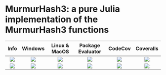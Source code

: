 # MurmurHash3: a pure Julia implementation of the MurmurHash3 functions

| **Info** | **Windows** | **Linux & MacOS** | **Package Evaluator** | **CodeCov** | **Coveralls** |
|:------------------:|:------------------:|:---------------------:|:-----------------:|:---------------------:|:-----------------:|
| [![][license-img]][license-url] | [![][app-s-img]][app-s-url] | [![][travis-s-img]][travis-url] | [![][pkg-s-img]][pkg-s-url] | [![][codecov-img]][codecov-url] | [![][coverall-s-img]][coverall-s-url]
| [![][gitter-img]][gitter-url] | [![][app-m-img]][app-m-url] | [![][travis-m-img]][travis-url] | [![][pkg-m-img]][pkg-m-url] | [![][codecov-img]][codecov-url] | [![][coverall-m-img]][coverall-m-url]

[license-img]:  http://img.shields.io/badge/license-MIT-brightgreen.svg?style=flat
[license-url]:  LICENSE.md

[gitter-img]:   https://badges.gitter.im/Join%20Chat.svg
[gitter-url]:   https://gitter.im/JuliaString/Lobby?utm_source=badge&utm_medium=badge&utm_campaign=pr-badge

[travis-url]:   https://travis-ci.org/JuliaString/MurmurHash3.jl
[travis-s-img]: https://travis-ci.org/JuliaString/MurmurHash3.jl.svg
[travis-m-img]: https://travis-ci.org/JuliaString/MurmurHash3.jl.svg?branch=master

[app-s-url]:    https://ci.appveyor.com/project/ScottPJones/murmurhash3-jl
[app-m-url]:    https://ci.appveyor.com/project/ScottPJones/murmurhash3-jl/branch/master
[app-s-img]:    https://ci.appveyor.com/api/projects/status/q55ln7mp20ph5cko?svg=true
[app-m-img]:    https://ci.appveyor.com/api/projects/status/q55ln7mp20ph5cko/branch/master?svg=true

[pkg-s-url]:    http://pkg.julialang.org/detail/MurmurHash3
[pkg-m-url]:    http://pkg.julialang.org/detail/MurmurHash3
[pkg-s-img]:    http://pkg.julialang.org/badges/MurmurHash3_0.6.svg
[pkg-m-img]:    http://pkg.julialang.org/badges/MurmurHash3_0.7.svg

[codecov-url]:  https://codecov.io/gh/JuliaString/MurmurHash3.jl
[codecov-img]:  https://codecov.io/gh/JuliaString/MurmurHash3.jl/branch/master/graph/badge.svg

[coverall-s-url]: https://coveralls.io/github/JuliaString/MurmurHash3.jl
[coverall-m-url]: https://coveralls.io/github/JuliaString/MurmurHash3.jl?branch=master
[coverall-s-img]: https://coveralls.io/repos/github/JuliaString/MurmurHash3.jl/badge.svg
[coverall-m-img]: https://coveralls.io/repos/github/JuliaString/MurmurHash3.jl/badge.svg?branch=master
